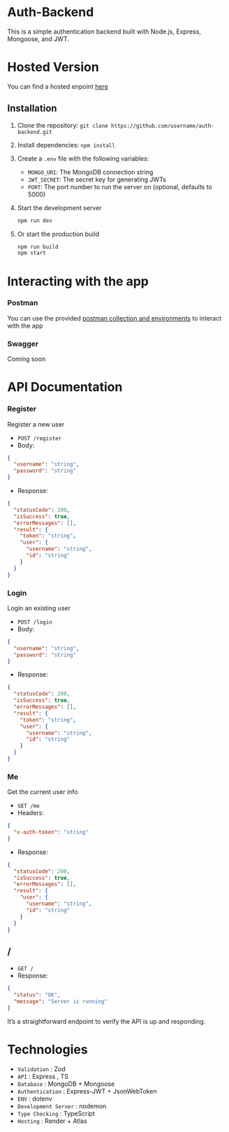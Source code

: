 # Auth-Backend

This is a simple authentication backend built with Node.js, Express, Mongoose, and JWT.

# Hosted Version
You can find a hosted enpoint [here](https://express-auth-backend-3r61.onrender.com)

## Installation

1. Clone the repository: `git clone https://github.com/username/auth-backend.git`
2. Install dependencies: `npm install`
3. Create a `.env` file with the following variables:
	* `MONGO_URI`: The MongoDB connection string
	* `JWT_SECRET`: The secret key for generating JWTs
	* `PORT`: The port number to run the server on (optional, defaults to 5000)
4. Start the development server

   ```bash
   npm run dev
   ```

5. Or start the production build

   ```bash
   npm run build
   npm start
   ```


# Interacting with the app

### Postman
You can use the provided [postman collection and environments](https://github.com/Dark-haz/Express_auth_backend/releases/tag/v0.1.0) to interact with the app

### Swagger
Coming soon


# API Documentation 

### Register

Register a new user

* `POST /register`
* Body:

```json
{
  "username": "string",
  "password": "string"
}
```

* Response:

```json
{
  "statusCode": 200,
  "isSuccess": true,
  "errorMessages": [],
  "result": {
    "token": "string",
    "user": {
      "username": "string",
      "id": "string"
    }
  }
}
```

### Login

Login an existing user

* `POST /login`
* Body:

```json
{
  "username": "string",
  "password": "string"
}
```

* Response:

```json
{
  "statusCode": 200,
  "isSuccess": true,
  "errorMessages": [],
  "result": {
    "token": "string",
    "user": {
      "username": "string",
      "id": "string"
    }
  }
}
```

### Me

Get the current user info

* `GET /me`
* Headers:

```json
{
  "x-auth-token": "string"
}
```

* Response:

```json
{
  "statusCode": 200,
  "isSuccess": true,
  "errorMessages": [],
  "result": {
    "user": {
      "username": "string",
      "id": "string"
    }
  }
}
```

## /
* `GET /`
* Response:

```json
{
  "status": "OK",
  "message": "Server is running"
}
```

It’s a straightforward endpoint to verify the API is up and responding.



# Technologies
- `Validation` :  Zod
- `API` : Express , TS
- `Database` : MongoDB + Mongoose 
- `Authentication` : Express-JWT + JsonWebToken
- `ENV` : dotenv
- `Development Server` : nodemon
- `Type Checking` : TypeScript
- `Hosting` : Render + Atlas